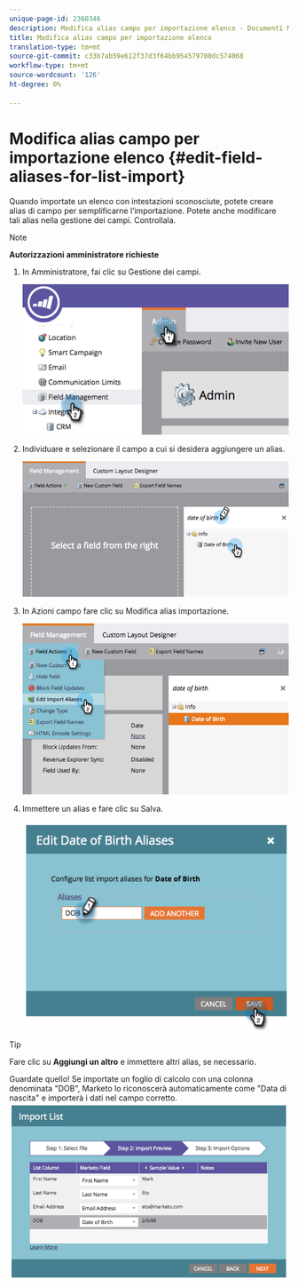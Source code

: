 ```yaml
---
unique-page-id: 2360346
description: Modifica alias campo per importazione elenco - Documenti Marketo - Documentazione prodotto
title: Modifica alias campo per importazione elenco
translation-type: tm+mt
source-git-commit: c33b7ab59e612f37d3f64bb954579700dc574068
workflow-type: tm+mt
source-wordcount: '126'
ht-degree: 0%

---
```



# Modifica alias campo per importazione elenco {#edit-field-aliases-for-list-import}

Quando importate un elenco con intestazioni sconosciute, potete creare alias di campo per semplificarne l’importazione. Potete anche modificare tali alias nella gestione dei campi. Controllala.

>[!NOTE]
>
>**Autorizzazioni amministratore richieste**

1. In Amministratore, fai clic su Gestione dei campi.

   ![](assets/image2014-9-19-9-3a56-3a22.png)

1. Individuare e selezionare il campo a cui si desidera aggiungere un alias.

   ![](assets/fieldmanagement-findfield.png)

1. In Azioni campo fare clic su Modifica alias importazione.

   ![](assets/fieldmanageemnt-editimport.png)

1. Immettere un alias e fare clic su Salva.

   ![](assets/image2014-9-19-9-3a57-3a1.png)

>[!TIP]
>
>Fare clic su **Aggiungi un altro** e immettere altri alias, se necessario.

Guardate quello! Se importate un foglio di calcolo con una colonna denominata &quot;DOB&quot;, Marketo lo riconoscerà automaticamente come &quot;Data di nascita&quot; e importerà i dati nel campo corretto.  ![](assets/image2014-9-19-9-3a57-3a20.png)

